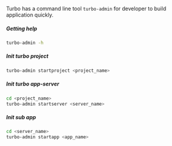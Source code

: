 
Turbo has a command line tool `turbo-admin` for developer to build application quickly.


##### Getting help

```bash
turbo-admin -h
```


##### Init turbo project

```bash
turbo-admin startproject <project_name>
```

##### Init turbo app-server

```bash
cd <project_name>
turbo-admin startserver <server_name>
```


##### Init sub app


```bash
cd <server_name>
turbo-admin startapp <app_name>
```